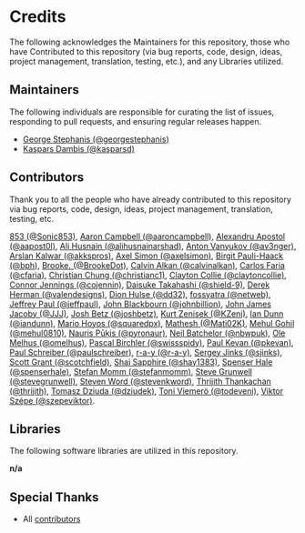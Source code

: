 # Credits

The following acknowledges the Maintainers for this repository, those who have Contributed to this repository (via bug reports, code, design, ideas, project management, translation, testing, etc.), and any Libraries utilized.

## Maintainers

The following individuals are responsible for curating the list of issues, responding to pull requests, and ensuring regular releases happen.

- [George Stephanis (@georgestephanis)](https://github.com/georgestephanis)
- [Kaspars Dambis (@kasparsd)](https://github.com/kasparsd)

## Contributors

Thank you to all the people who have already contributed to this repository via bug reports, code, design, ideas, project management, translation, testing, etc.

[853 (@Sonic853)](https://github.com/Sonic853), [Aaron Campbell (@aaroncampbell)](https://github.com/aaroncampbell), [Alexandru Apostol (@aapost0l)](https://github.com/aapost0l), [Ali Husnain (@alihusnainarshad)](https://github.com/alihusnainarshad), [Anton Vanyukov (@av3nger)](https://github.com/av3nger), [Arslan Kalwar (@akkspros)](https://github.com/akkspros), [Axel Simon (@axelsimon)](https://github.com/axelsimon), [Birgit Pauli-Haack (@bph)](https://github.com/bph), [Brooke. (@BrookeDot)](https://github.com/BrookeDot), [Calvin Alkan (@calvinalkan)](https://github.com/calvinalkan), [Carlos Faria (@cfaria)](https://github.com/cfaria), [Christian Chung (@christianc1)](https://github.com/christianc1), [Clayton Collie (@claytoncollie)](https://github.com/claytoncollie), [Connor Jennings (@cojennin)](https://github.com/cojennin), [Daisuke Takahashi (@shield-9)](https://github.com/shield-9), [Derek Herman (@valendesigns)](https://github.com/valendesigns), [Dion Hulse (@dd32)](https://github.com/dd32), [fossyatra (@netweb)](https://github.com/netweb), [Jeffrey Paul (@jeffpaul)](https://github.com/jeffpaul), [John Blackbourn (@johnbillion)](https://github.com/johnbillion), [John James Jacoby (@JJJ)](https://github.com/JJJ), [Josh Betz (@joshbetz)](https://github.com/joshbetz), [Kurt Zenisek (@KZeni)](https://github.com/KZeni), [Ian Dunn (@iandunn)](https://github.com/iandunn), [Mario Hoyos (@squaredpx)](https://github.com/squaredpx), [Mathesh (@Mati02K)](https://github.com/Mati02K), [Mehul Gohil (@mehul0810)](https://github.com/mehul0810), [Nauris Pūķis (@pyronaur)](https://github.com/pyronaur), [Neil Batchelor (@nbwpuk)](https://github.com/nbwpuk), [Ole Melhus (@omelhus)](https://github.com/omelhus), [Pascal Birchler (@swissspidy)](https://github.com/swissspidy), [Paul Kevan (@pkevan)](https://github.com/pkevan), [Paul Schreiber (@paulschreiber)](https://github.com/paulschreiber), [r-a-y (@r-a-y)](https://github.com/r-a-y), [Sergey Jinks (@sjinks)](https://github.com/sjinks), [Scott Grant (@scotchfield)](https://github.com/scotchfield), [Shai Sapphire (@shay1383)](https://github.com/shay1383), [Spenser Hale (@spenserhale)](https://github.com/spenserhale), [Stefan Momm (@stefanmomm)](https://github.com/stefanmomm), [Steve Grunwell (@stevegrunwell)](https://github.com/stevegrunwell), [Steven Word (@stevenkword)](https://github.com/stevenkword), [Thrijith Thankachan (@thrijith)](https://github.com/thrijith), [Tomasz Dziuda (@dziudek)](https://github.com/dziudek), [Toni Viemerö (@todeveni)](https://github.com/todeveni), [Viktor Szépe (@szepeviktor)](https://github.com/szepeviktor).

## Libraries

The following software libraries are utilized in this repository.

**n/a**

## Special Thanks
- All [contributors](https://github.com/WordPress/two-factor/graphs/contributors)


